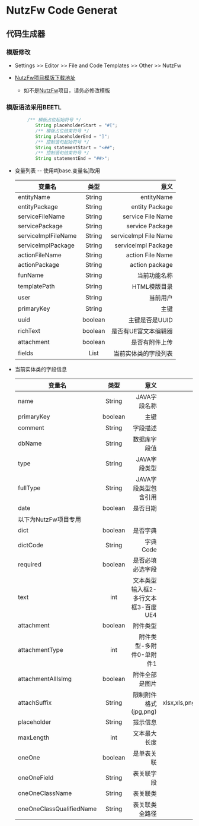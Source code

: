 # NutzFw Code Generat
## 代码生成器

### 模版修改 
   -  Settings >> Editor >> File and Code Templates >> Other >> NutzFw
   
- [NutzFw项目模版下载地址](https://github.com/threefish/NutzFwCodeGenerat/tree/master/release)
  - 如不是[NutzFw](https://github.com/threefish/NutzFw)项目，请务必修改模版
 
 ### 模版语法采用BEETL
 ```java   
         /** 模板占位起始符号 */
        	String placeholderStart = "#[";
        	/** 模板占位结束符号 */
        	String placeholderEnd = "]";
        	/** 控制语句起始符号 */
        	String statementStart = "<##";
        	/** 控制语句结束符号 */
        	String statementEnd = "##>";
 ```
    
- 变量列表 -- 使用#[base.变量名]取用

    | 变量名   |      类型      |  意义 |
    |----------|:-------------:|------:|
    | entityName | String| entityName |
    | entityPackage| String| entity Package |
    | serviceFileName | String| service File Name  |
    | servicePackage| String| service Package |
    | serviceImplFileName |String | serviceImpl File Name |
    | serviceImplPackage |String | serviceImpl Package |
    | actionFileName | String| action File Name |
    | actionPackage |String | action package |
    | funName |String | 当前功能名称 |
    | templatePath |String | HTML模版目录  |
    | user | String| 当前用户  |
    | primaryKey |String |主键  |
    | uuid | boolean | 主键是否是UUID |
    | richText | boolean | 是否有UE富文本编辑器 |
    | attachment | boolean | 是否有附件上传 |
    | fields | List<JavaFieldVO> | 当前实体类的字段列表 |
    
- 当前实体类的字段信息
    
    | 变量名   |      类型      |  意义 | 默认值 |
    |----------|:-------------:|------:|------:|
    | name | String| JAVA字段名称 | 无|
    | primaryKey| boolean| 主键 |false|
    | comment | String| 字段描述  |无|
    | dbName| String| 数据库字段值 |无|
    | type |String | JAVA字段类型 |无|
    | fullType |String | JAVA字段类型包含引用 |无|
    | date | boolean| 是否日期 |false|
    | 以下为NutzFw项目专用|
    | dict |boolean | 是否字典 |false|
    | dictCode |String | 字典Code |无|
    | required |boolean | 是否必填必选字段 |false|
    | text |int | 文本类型 输入框2-多行文本框3-百度UE4 |false|
    | attachment |boolean | 附件类型|false|
    | attachmentType |int | 附件类型-多附件0-单附件1|0|
    | attachmentAllIsImg |boolean | 附件全部是图片|false|
    | attachSuffix |String | 限制附件格式(jpg,png)|xlsx,xls,png,jpg,doc,docx|
    | placeholder |String |提示信息|无|
    | maxLength |int |文本最大长度|10|
    | oneOne |boolean |是单表关联|false|
    | oneOneField |String |表关联字段||
    | oneOneClassName |String |表关联类||
    | oneOneClassQualifiedName |String |表关联类全路径||
      

